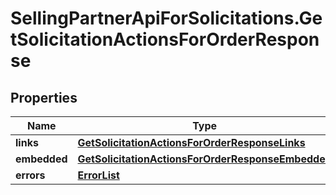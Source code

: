 # SellingPartnerApiForSolicitations.GetSolicitationActionsForOrderResponse

## Properties
Name | Type | Description | Notes
------------ | ------------- | ------------- | -------------
**links** | [**GetSolicitationActionsForOrderResponseLinks**](GetSolicitationActionsForOrderResponseLinks.md) |  | [optional] 
**embedded** | [**GetSolicitationActionsForOrderResponseEmbedded**](GetSolicitationActionsForOrderResponseEmbedded.md) |  | [optional] 
**errors** | [**ErrorList**](ErrorList.md) |  | [optional] 
